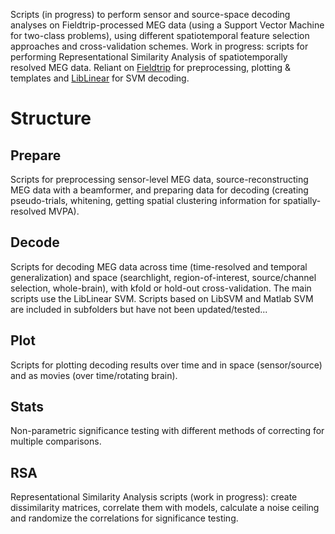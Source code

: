 Scripts (in progress) to perform sensor and source-space decoding analyses on Fieldtrip-processed MEG data (using a Support Vector Machine for two-class problems), using different spatiotemporal feature selection approaches and cross-validation schemes. 
Work in progress: scripts for performing Representational Similarity Analysis of spatiotemporally resolved MEG data. Reliant on [Fieldtrip](http://www.fieldtriptoolbox.org/) for preprocessing, plotting & templates and [LibLinear](https://www.csie.ntu.edu.tw/~cjlin/liblinear/) for SVM decoding.

# Structure

## Prepare
Scripts for preprocessing sensor-level MEG data, source-reconstructing MEG data with a beamformer, and preparing data for decoding (creating pseudo-trials, whitening, getting spatial clustering information for spatially-resolved MVPA).

## Decode
Scripts for decoding MEG data across time (time-resolved and temporal generalization) and space (searchlight, region-of-interest, source/channel selection, whole-brain), with kfold or hold-out cross-validation.
The main scripts use the LibLinear SVM. Scripts based on LibSVM and Matlab SVM are included in subfolders but have not been updated/tested...

## Plot
Scripts for plotting decoding results over time and in space (sensor/source) and as movies (over time/rotating brain).

## Stats
Non-parametric significance testing with different methods of correcting for multiple comparisons.

## RSA
Representational Similarity Analysis scripts (work in progress): create dissimilarity matrices, correlate them with models, calculate a noise ceiling and randomize the correlations for significance testing. 
